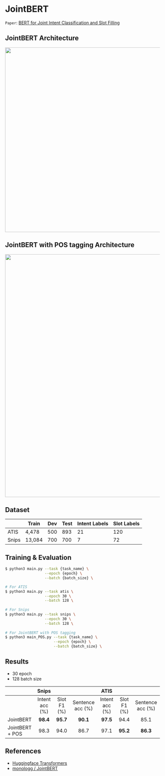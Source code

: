 # JointBERT

`Paper`: [BERT for Joint Intent Classification and Slot Filling](https://arxiv.org/abs/1902.10909)   


## JointBERT Architecture

<p float="left" align="left">
    <img width="600" src="https://user-images.githubusercontent.com/56873395/185276547-c24c9531-574e-456f-9f4e-9fe1749f7725.png" />  
</p>


## JointBERT with POS tagging Architecture

<p float="left" align="left">
    <img width="789" src="https://user-images.githubusercontent.com/56873395/185415377-6df600bd-0ca2-484f-87f4-eccd5f5ccb6a.jpg" />  
</p>


## Dataset

|       | Train  | Dev | Test | Intent Labels | Slot Labels |
| ----- | ------ | --- | ---- | ------------- | ----------- |
| ATIS  | 4,478  | 500 | 893  | 21            | 120         |
| Snips | 13,084 | 700 | 700  | 7             | 72          |


## Training & Evaluation

```bash
$ python3 main.py --task {task_name} \
                  --epoch {epoch} \
                  --batch {batch_size} \

# For ATIS
$ python3 main.py --task atis \
                  --epoch 30 \
                  --batch 128 \
                  
# For Snips
$ python3 main.py --task snips \
                  --epoch 30 \
                  --batch 128 \
                  
# For JointBERT with POS tagging
$ python3 main_POS.py --task {task_name} \
                      --epoch {epoch} \
                      --batch {batch_size} \
```


## Results

- 30 epoch
- 128 batch size

|                      | **Snips**                                     ||| **ATIS**                                      |||
| -------------------- | :------------: | :---------: | :--------------: | :------------: | :---------: | :--------------: |
|                      | Intent acc (%) | Slot F1 (%) | Sentence acc (%) | Intent acc (%) | Slot F1 (%) | Sentence acc (%) | 
| JointBERT            | **98.4**       | **95.7**    | **90.1**         | **97.5**       | 94.4        | 85.1             | 
| JointBERT + POS      | 98.3           | 94.0        | 86.7             | 97.1           | **95.2**    | **86.3**         |


## References

- [Huggingface Transformers](https://github.com/huggingface/transformers)
- [monologg / JointBERT](https://github.com/monologg/JointBERT)
